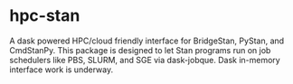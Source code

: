 # hpc-stan
A dask powered HPC/cloud friendly interface for BridgeStan, PyStan, and CmdStanPy. This package is designed to let
Stan programs run on job schedulers like PBS, SLURM, and SGE via dask-jobque. Dask in-memory interface work is underway.
